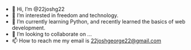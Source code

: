 - 👋 Hi, I’m @22joshg22
- 👀 I’m interested in freedom and technology.
- 🌱 I’m currently learning Python, and recently learned the basics of web development.
- 💞️ I’m looking to collaborate on ...
- 📫 How to reach me my email is 22joshgeorge22@gmail.com


